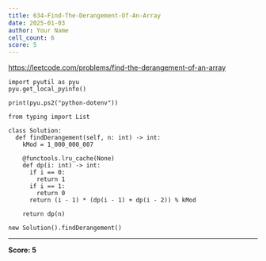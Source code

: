 ```yaml
---
title: 634-Find-The-Derangement-Of-An-Array
date: 2025-01-03
author: Your Name
cell_count: 6
score: 5
---
```


https://leetcode.com/problems/find-the-derangement-of-an-array


```
import pyutil as pyu
pyu.get_local_pyinfo()
```


```
print(pyu.ps2("python-dotenv"))
```


```
from typing import List
```


```
class Solution:
  def findDerangement(self, n: int) -> int:
    kMod = 1_000_000_007

    @functools.lru_cache(None)
    def dp(i: int) -> int:
      if i == 0:
        return 1
      if i == 1:
        return 0
      return (i - 1) * (dp(i - 1) + dp(i - 2)) % kMod

    return dp(n)
```


```
new Solution().findDerangement()
```


---
**Score: 5**